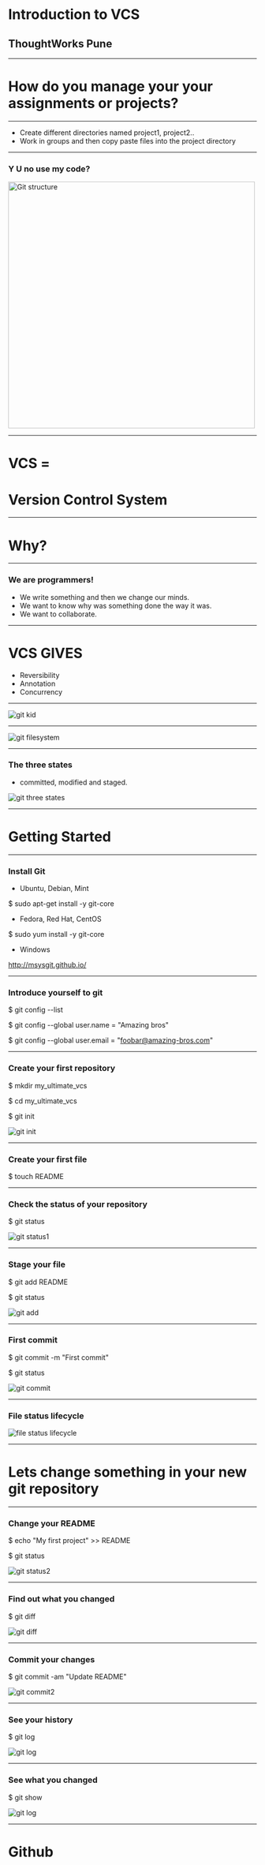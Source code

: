 <style>
  .reveal h1 {
    font-size: 130px;
  }
</style>
# Introduction to VCS

## ThoughtWorks Pune

---

# How do you manage your your assignments or projects?

----

* Create different directories named project1, project2..
* Work in groups and then copy paste files into the project directory

----

### Y U no use my code?

<img src="/images/yuno.png" alt="Git structure" width=500 height=500/>

---

# VCS =
# Version Control System

----

# Why?

----

### We are programmers!

* We write something and then we change our minds.
* We want to know why was something done the way it was.
* We want to collaborate.

----

# VCS GIVES

* Reversibility
* Annotation
* Concurrency

---

![git kid](/images/git-kid.jpg "What is Git?")

----

![git filesystem](/images/git-filesystem.png "Git structure")

----

### The three states

* committed, modified and staged.

![git three states](/images/git-file-states.png "Git File states")

---

# Getting Started

----

### Install Git

* Ubuntu, Debian, Mint

$ sudo apt-get install -y git-core

* Fedora, Red Hat, CentOS

$ sudo yum install -y git-core

* Windows

http://msysgit.github.io/

----

### Introduce yourself to git

$ git config --list

$ git config --global user.name = "Amazing bros"

$ git config --global user.email = "foobar@amazing-bros.com"

----

### Create your first repository

$ mkdir my_ultimate_vcs

$ cd my_ultimate_vcs

$ git init

![git init](/images/git-init.png "Initialize your git repository")

----

### Create your first file

$ touch README

----

### Check the status of your repository

$ git status

![git status1](/images/git-status1.png "git status")

----

### Stage your file

$ git add README

$ git status

![git add](/images/git-add.png "git add")

----

### First commit

$ git commit -m "First commit"

$ git status

![git commit](/images/git-commit.png "git commit")

----

### File status lifecycle

![file status lifecycle](/images/file-status-lifecycle.png "File status lifecycle")

---

# Lets change something in your new git repository

----

### Change your README

$ echo "My first project" >> README

$ git status

![git status2](/images/git-status2.png "git status")

----

### Find out what you changed

$ git diff

![git diff](/images/git-diff.png "git diff")

----

### Commit your changes

$ git commit -am "Update README"

![git commit2](/images/git-commit2.png "git commit2")

----

### See your history

$ git log

![git log](/images/git-log.png "git log")

----

### See what you changed

$ git show

![git log](/images/git-log.png "git log")

---

# Github